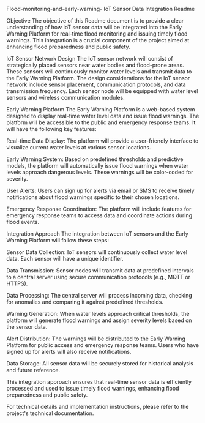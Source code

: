 Flood-monitoring-and-early-warning-
IoT Sensor Data Integration Readme

Objective The objective of this Readme document is to provide a clear understanding of how IoT sensor data will be integrated into the Early Warning Platform for real-time flood monitoring and issuing timely flood warnings. This integration is a crucial component of the project aimed at enhancing flood preparedness and public safety.

IoT Sensor Network Design The IoT sensor network will consist of strategically placed sensors near water bodies and flood-prone areas. These sensors will continuously monitor water levels and transmit data to the Early Warning Platform. The design considerations for the IoT sensor network include sensor placement, communication protocols, and data transmission frequency. Each sensor node will be equipped with water level sensors and wireless communication modules.

Early Warning Platform The Early Warning Platform is a web-based system designed to display real-time water level data and issue flood warnings. The platform will be accessible to the public and emergency response teams. It will have the following key features:

Real-time Data Display: The platform will provide a user-friendly interface to visualize current water levels at various sensor locations.

Early Warning System: Based on predefined thresholds and predictive models, the platform will automatically issue flood warnings when water levels approach dangerous levels. These warnings will be color-coded for severity.

User Alerts: Users can sign up for alerts via email or SMS to receive timely notifications about flood warnings specific to their chosen locations.

Emergency Response Coordination: The platform will include features for emergency response teams to access data and coordinate actions during flood events.

Integration Approach The integration between IoT sensors and the Early Warning Platform will follow these steps:

Sensor Data Collection: IoT sensors will continuously collect water level data. Each sensor will have a unique identifier.

Data Transmission: Sensor nodes will transmit data at predefined intervals to a central server using secure communication protocols (e.g., MQTT or HTTPS).

Data Processing: The central server will process incoming data, checking for anomalies and comparing it against predefined thresholds.

Warning Generation: When water levels approach critical thresholds, the platform will generate flood warnings and assign severity levels based on the sensor data.

Alert Distribution: The warnings will be distributed to the Early Warning Platform for public access and emergency response teams. Users who have signed up for alerts will also receive notifications.

Data Storage: All sensor data will be securely stored for historical analysis and future reference.

This integration approach ensures that real-time sensor data is efficiently processed and used to issue timely flood warnings, enhancing flood preparedness and public safety.

For technical details and implementation instructions, please refer to the project's technical documentation.
